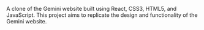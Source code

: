A clone of the Gemini website built using React, CSS3, HTML5, and JavaScript. This project aims to replicate the design and functionality of the Gemini website.
